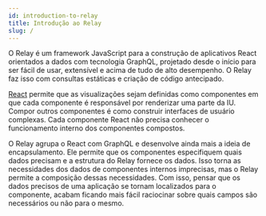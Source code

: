 ```yaml
---
id: introduction-to-relay
title: Introdução ao Relay
slug: /
---
```


O Relay é um framework JavaScript para a construção de aplicativos React orientados a dados com tecnologia GraphQL, projetado desde o início para ser fácil de usar, extensível e acima de tudo de alto desempenho. O Relay faz isso com consultas estáticas e criação de código antecipado.

[React](https://facebook.github.io/react/) permite que as visualizações sejam definidas como componentes em que cada componente é responsável por renderizar uma parte da IU. Compor outros componentes é como construir interfaces de usuário complexas. Cada componente React não precisa conhecer o funcionamento interno dos componentes compostos.

O Relay agrupa o React com GraphQL e desenvolve ainda mais a ideia de encapsulamento. Ele permite que os componentes especifiquem quais dados precisam e a estrutura do Relay fornece os dados. Isso torna as necessidades dos dados de componentes internos imprecisas, mas o Relay permite a composição dessas necessidades. Com isso, pensar que os dados precisos de uma aplicação se tornam localizados para o componente, acabam ficando mais fácil raciocinar sobre quais campos são necessários ou não para o mesmo.

